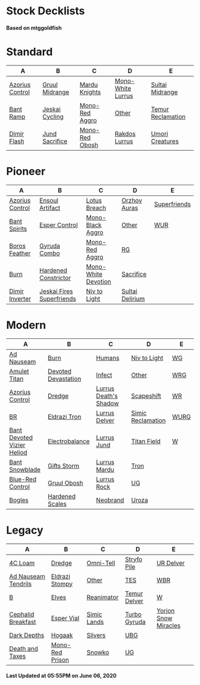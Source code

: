 # Stock Decklists
#### Based on mtggoldfish


# Standard

|                                A                                 |                               B                                |                               C                                |                                  D                                   |                                  E                                   |
|------------------------------------------------------------------|----------------------------------------------------------------|----------------------------------------------------------------|----------------------------------------------------------------------|----------------------------------------------------------------------|
|[Azorius Control](./mtggoldfish/Standard/decks/Azorius_Control.md)|[Gruul Midrange](./mtggoldfish/Standard/decks/Gruul_Midrange.md)|[Mardu Knights](./mtggoldfish/Standard/decks/Mardu_Knights.md)  |[Mono-White Lurrus](./mtggoldfish/Standard/decks/Mono-White_Lurrus.md)|[Sultai Midrange](./mtggoldfish/Standard/decks/Sultai_Midrange.md)    |
|[Bant Ramp](./mtggoldfish/Standard/decks/Bant_Ramp.md)            |[Jeskai Cycling](./mtggoldfish/Standard/decks/Jeskai_Cycling.md)|[Mono-Red Aggro](./mtggoldfish/Standard/decks/Mono-Red_Aggro.md)|[Other](./mtggoldfish/Standard/decks/Other.md)                        |[Temur Reclamation](./mtggoldfish/Standard/decks/Temur_Reclamation.md)|
|[Dimir Flash](./mtggoldfish/Standard/decks/Dimir_Flash.md)        |[Jund Sacrifice](./mtggoldfish/Standard/decks/Jund_Sacrifice.md)|[Mono-Red Obosh](./mtggoldfish/Standard/decks/Mono-Red_Obosh.md)|[Rakdos Lurrus](./mtggoldfish/Standard/decks/Rakdos_Lurrus.md)        |[Umori Creatures](./mtggoldfish/Standard/decks/Umori_Creatures.md)    |


# Pioneer

|                                A                                |                                          B                                          |                                    C                                    |                                D                                |                             E                             |
|-----------------------------------------------------------------|-------------------------------------------------------------------------------------|-------------------------------------------------------------------------|-----------------------------------------------------------------|-----------------------------------------------------------|
|[Azorius Control](./mtggoldfish/Pioneer/decks/Azorius_Control.md)|[Ensoul Artifact](./mtggoldfish/Pioneer/decks/Ensoul_Artifact.md)                    |[Lotus Breach](./mtggoldfish/Pioneer/decks/Lotus_Breach.md)              |[Orzhov Auras](./mtggoldfish/Pioneer/decks/Orzhov_Auras.md)      |[Superfriends](./mtggoldfish/Pioneer/decks/Superfriends.md)|
|[Bant Spirits](./mtggoldfish/Pioneer/decks/Bant_Spirits.md)      |[Esper Control](./mtggoldfish/Pioneer/decks/Esper_Control.md)                        |[Mono-Black Aggro](./mtggoldfish/Pioneer/decks/Mono-Black_Aggro.md)      |[Other](./mtggoldfish/Pioneer/decks/Other.md)                    |[WUR](./mtggoldfish/Pioneer/decks/WUR.md)                  |
|[Boros Feather](./mtggoldfish/Pioneer/decks/Boros_Feather.md)    |[Gyruda Combo](./mtggoldfish/Pioneer/decks/Gyruda_Combo.md)                          |[Mono-Red Aggro](./mtggoldfish/Pioneer/decks/Mono-Red_Aggro.md)          |[RG](./mtggoldfish/Pioneer/decks/RG.md)                          |                                                           |
|[Burn](./mtggoldfish/Pioneer/decks/Burn.md)                      |[Hardened Constrictor](./mtggoldfish/Pioneer/decks/Hardened_Constrictor.md)          |[Mono-White Devotion](./mtggoldfish/Pioneer/decks/Mono-White_Devotion.md)|[Sacrifice](./mtggoldfish/Pioneer/decks/Sacrifice.md)            |                                                           |
|[Dimir Inverter](./mtggoldfish/Pioneer/decks/Dimir_Inverter.md)  |[Jeskai Fires Superfriends](./mtggoldfish/Pioneer/decks/Jeskai_Fires_Superfriends.md)|[Niv to Light](./mtggoldfish/Pioneer/decks/Niv_to_Light.md)              |[Sultai Delirium](./mtggoldfish/Pioneer/decks/Sultai_Delirium.md)|                                                           |


# Modern

|                                          A                                           |                                   B                                    |                                     C                                      |                                 D                                  |                    E                     |
|--------------------------------------------------------------------------------------|------------------------------------------------------------------------|----------------------------------------------------------------------------|--------------------------------------------------------------------|------------------------------------------|
|[Ad Nauseam](./mtggoldfish/Modern/decks/Ad_Nauseam.md)                                |[Burn](./mtggoldfish/Modern/decks/Burn.md)                              |[Humans](./mtggoldfish/Modern/decks/Humans.md)                              |[Niv to Light](./mtggoldfish/Modern/decks/Niv_to_Light.md)          |[WG](./mtggoldfish/Modern/decks/WG.md)    |
|[Amulet Titan](./mtggoldfish/Modern/decks/Amulet_Titan.md)                            |[Devoted Devastation](./mtggoldfish/Modern/decks/Devoted_Devastation.md)|[Infect](./mtggoldfish/Modern/decks/Infect.md)                              |[Other](./mtggoldfish/Modern/decks/Other.md)                        |[WRG](./mtggoldfish/Modern/decks/WRG.md)  |
|[Azorius Control](./mtggoldfish/Modern/decks/Azorius_Control.md)                      |[Dredge](./mtggoldfish/Modern/decks/Dredge.md)                          |[Lurrus Death's Shadow](./mtggoldfish/Modern/decks/Lurrus_Death's_Shadow.md)|[Scapeshift](./mtggoldfish/Modern/decks/Scapeshift.md)              |[WR](./mtggoldfish/Modern/decks/WR.md)    |
|[BR](./mtggoldfish/Modern/decks/BR.md)                                                |[Eldrazi Tron](./mtggoldfish/Modern/decks/Eldrazi_Tron.md)              |[Lurrus Delver](./mtggoldfish/Modern/decks/Lurrus_Delver.md)                |[Simic Reclamation](./mtggoldfish/Modern/decks/Simic_Reclamation.md)|[WURG](./mtggoldfish/Modern/decks/WURG.md)|
|[Bant Devoted Vizier Heliod](./mtggoldfish/Modern/decks/Bant_Devoted_Vizier_Heliod.md)|[Electrobalance](./mtggoldfish/Modern/decks/Electrobalance.md)          |[Lurrus Jund](./mtggoldfish/Modern/decks/Lurrus_Jund.md)                    |[Titan Field](./mtggoldfish/Modern/decks/Titan_Field.md)            |[W](./mtggoldfish/Modern/decks/W.md)      |
|[Bant Snowblade](./mtggoldfish/Modern/decks/Bant_Snowblade.md)                        |[Gifts Storm](./mtggoldfish/Modern/decks/Gifts_Storm.md)                |[Lurrus Mardu](./mtggoldfish/Modern/decks/Lurrus_Mardu.md)                  |[Tron](./mtggoldfish/Modern/decks/Tron.md)                          |                                          |
|[Blue-Red Control](./mtggoldfish/Modern/decks/Blue-Red_Control.md)                    |[Gruul Obosh](./mtggoldfish/Modern/decks/Gruul_Obosh.md)                |[Lurrus Rock](./mtggoldfish/Modern/decks/Lurrus_Rock.md)                    |[UG](./mtggoldfish/Modern/decks/UG.md)                              |                                          |
|[Bogles](./mtggoldfish/Modern/decks/Bogles.md)                                        |[Hardened Scales](./mtggoldfish/Modern/decks/Hardened_Scales.md)        |[Neobrand](./mtggoldfish/Modern/decks/Neobrand.md)                          |[Uroza](./mtggoldfish/Modern/decks/Uroza.md)                        |                                          |


# Legacy

|                                   A                                    |                               B                                |                           C                            |                            D                             |                                    E                                     |
|------------------------------------------------------------------------|----------------------------------------------------------------|--------------------------------------------------------|----------------------------------------------------------|--------------------------------------------------------------------------|
|[4C Loam](./mtggoldfish/Legacy/decks/4C_Loam.md)                        |[Dredge](./mtggoldfish/Legacy/decks/Dredge.md)                  |[Omni-Tell](./mtggoldfish/Legacy/decks/Omni-Tell.md)    |[Stryfo Pile](./mtggoldfish/Legacy/decks/Stryfo_Pile.md)  |[UR Delver](./mtggoldfish/Legacy/decks/UR_Delver.md)                      |
|[Ad Nauseam Tendrils](./mtggoldfish/Legacy/decks/Ad_Nauseam_Tendrils.md)|[Eldrazi Stompy](./mtggoldfish/Legacy/decks/Eldrazi_Stompy.md)  |[Other](./mtggoldfish/Legacy/decks/Other.md)            |[TES](./mtggoldfish/Legacy/decks/TES.md)                  |[WBR](./mtggoldfish/Legacy/decks/WBR.md)                                  |
|[B](./mtggoldfish/Legacy/decks/B.md)                                    |[Elves](./mtggoldfish/Legacy/decks/Elves.md)                    |[Reanimator](./mtggoldfish/Legacy/decks/Reanimator.md)  |[Temur Delver](./mtggoldfish/Legacy/decks/Temur_Delver.md)|[W](./mtggoldfish/Legacy/decks/W.md)                                      |
|[Cephalid Breakfast](./mtggoldfish/Legacy/decks/Cephalid_Breakfast.md)  |[Esper Vial](./mtggoldfish/Legacy/decks/Esper_Vial.md)          |[Simic Lands](./mtggoldfish/Legacy/decks/Simic_Lands.md)|[Turbo Gyruda](./mtggoldfish/Legacy/decks/Turbo_Gyruda.md)|[Yorion Snow Miracles](./mtggoldfish/Legacy/decks/Yorion_Snow_Miracles.md)|
|[Dark Depths](./mtggoldfish/Legacy/decks/Dark_Depths.md)                |[Hogaak](./mtggoldfish/Legacy/decks/Hogaak.md)                  |[Slivers](./mtggoldfish/Legacy/decks/Slivers.md)        |[UBG](./mtggoldfish/Legacy/decks/UBG.md)                  |                                                                          |
|[Death and Taxes](./mtggoldfish/Legacy/decks/Death_and_Taxes.md)        |[Mono-Red Prison](./mtggoldfish/Legacy/decks/Mono-Red_Prison.md)|[Snowko](./mtggoldfish/Legacy/decks/Snowko.md)          |[UG](./mtggoldfish/Legacy/decks/UG.md)                    |                                                                          |



#### Last Updated at 05:55PM on June 06, 2020